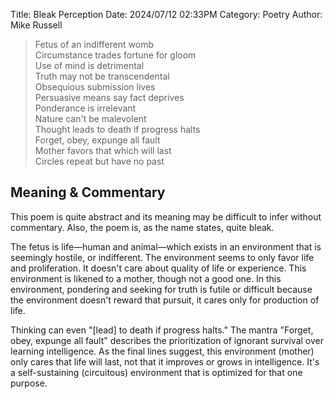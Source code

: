 Title: Bleak Perception
Date: 2024/07/12 02:33PM
Category: Poetry
Author: Mike Russell

> Fetus of an indifferent womb<br>
> Circumstance trades fortune for gloom<br>
> Use of mind is detrimental<br>
> Truth may not be transcendental<br>
> Obsequious submission lives<br>
> Persuasive means say fact deprives<br>
> Ponderance is irrelevant<br>
> Nature can't be malevolent<br>
> Thought leads to death if progress halts<br>
> Forget, obey, expunge all fault<br>
> Mother favors that which will last<br>
> Circles repeat but have no past

## Meaning & Commentary

This poem is quite abstract and its meaning may be difficult to infer without commentary. Also, the poem is, as the name states, quite bleak.

The fetus is life—human and animal—which exists in an environment that is seemingly hostile, or indifferent. The environment seems to only favor life and proliferation. It doesn't care about quality of life or experience. This environment is likened to a mother, though not a good one. In this environment, pondering and seeking for truth is futile or difficult because the environment doesn't reward that pursuit, it cares only for production of life.

Thinking can even "\[lead\] to death if progress halts." The mantra "Forget, obey, expunge all fault" describes the prioritization of ignorant survival over learning intelligence. As the final lines suggest, this environment (mother) only cares that life will last, not that it improves or grows in intelligence. It's a self-sustaining (circuitous) environment that is optimized for that one purpose.
